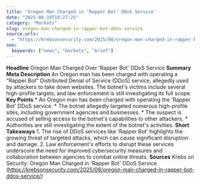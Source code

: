 ```yaml
---
title: 'Oregon Man Charged in ‘Rapper Bot’ DDoS Service'
date: "2025-08-19T18:27:25"
category: "Markets"
slug: oregon-man-charged-in-rapper-bot-ddos-service
source_urls:
  - "https://krebsonsecurity.com/2025/08/oregon-man-charged-in-rapper-bot-ddos-service/"
seo:
  keywords: ["news", "markets", "brief"]
---
```

**Headline** Oregon Man Charged Over 'Rapper Bot' DDoS Service  **Summary Meta Description** An Oregon man has been charged with operating a "Rapper Bot" Distributed Denial of Service (DDoS) service, allegedly used by attackers to take down websites. The botnet's victims include several high-profile targets, and law enforcement is still investigating its full scope.  **Key Points**  * An Oregon man has been charged with operating the 'Rapper Bot' DDoS service. * The botnet allegedly targeted numerous high-profile sites, including government agencies and businesses. * The suspect is accused of selling access to the botnet's capabilities to other attackers. * Authorities are still investigating the extent of the botnet's activities.  **Short Takeaways**  1. The rise of DDoS services like 'Rapper Bot' highlights the growing threat of targeted attacks, which can cause significant disruption and damage. 2. Law enforcement's efforts to disrupt these services underscore the need for improved cybersecurity measures and collaboration between agencies to combat online threats.  **Sources** Krebs on Security: Oregon Man Charged in 'Rapper Bot' DDoS Service (https://krebsonsecurity.com/2025/08/oregon-man-charged-in-rapper-bot-ddos-service/) 
